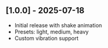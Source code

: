 ## [1.0.0] - 2025-07-18
- Initial release with shake animation
- Presets: light, medium, heavy
- Custom vibration support
